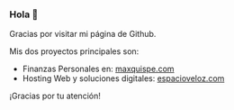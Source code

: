 ### Hola 👋

Gracias por visitar mi página de Github.<br>

Mis dos proyectos principales son:
<ul>
<li>Finanzas Personales en: <a href="https://maxquispe.com">maxquispe.com</a></li>
<li>Hosting Web y soluciones digitales: <a href="https://espacioveloz.com">espacioveloz.com</a></li>
</ul>
¡Gracias por tu atención!
